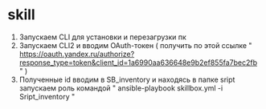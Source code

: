 # skill
1) Запускаем CLI для установки и перезагрузки пк
2) Запускаем CLI2 и вводим OAuth-токен ( получить по этой ссылке " https://oauth.yandex.ru/authorize?response_type=token&client_id=1a6990aa636648e9b2ef855fa7bec2fb " )
3) Полученные id вводим в SB_inventory и находясь в папке sript запускаем роль командой " ansible-playbook skillbox.yml -i Sript_inventory "

